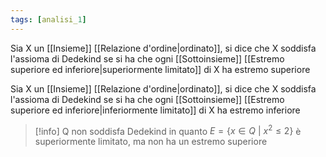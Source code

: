 ```yaml
---
tags: [analisi_1]
---
```

Sia X un [[Insieme]] [[Relazione d'ordine|ordinato]], si dice che X soddisfa l'assioma di Dedekind se si ha che ogni [[Sottoinsieme]] [[Estremo superiore ed inferiore|superiormente limitato]] di X ha estremo superiore

Sia X un [[Insieme]] [[Relazione d'ordine|ordinato]], si dice che X soddisfa l'assioma di Dedekind se si ha che ogni [[Sottoinsieme]] [[Estremo superiore ed inferiore|inferiormente limitato]] di X ha estremo inferiore

>[!info]
>Q non soddisfa Dedekind in quanto $E = \{x \in Q \text{ | } x^2 \le 2\}$ è superiormente limitato, ma non ha un estremo superiore
>

